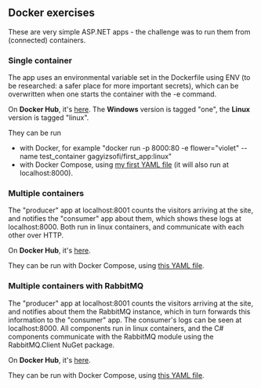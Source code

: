 <h2>Docker exercises</h2>

These are very simple ASP.NET apps - the challenge was to run them from (connected) containers.

<h3>Single container</h3>

The app uses an environmental variable set in the Dockerfile using ENV (to be researched: a safer place for more important secrets), which can be overwritten when one starts the container with the -e command.

On <strong>Docker Hub</strong>, it's <a href=https://cloud.docker.com/repository/docker/gagyizsofi/first_app>here</a>. 
The <strong>Windows</strong> version is tagged "one", the <strong>Linux</strong> version is tagged "linux".

They can be run
- with Docker, for example "docker run -p 8000:80 -e flower="violet" --name test_container gagyizsofi/first_app:linux"
- with Docker Compose, using <a href=https://github.com/zsofi-gagyi/dockerExercises/blob/linux/docker-compose.yml>my first YAML file</a> (it will also run at localhost:8000).

<h3>Multiple containers</h3>

The "producer" app at localhost:8001 counts the visitors arriving at the site, and notifies the "consumer" app about them, which shows these logs at localhost:8000. Both run in linux containers, and communicate with each other over HTTP.

On <strong>Docker Hub</strong>, it's <a href=https://cloud.docker.com/repository/docker/gagyizsofi/multiple_containers>here</a>. 

They can be run with Docker Compose, using <a href=https://github.com/zsofi-gagyi/dockerExercises/blob/master/MultipleContainers/docker-compose.yaml>this YAML file</a>.

<h3>Multiple containers with RabbitMQ</h3>

The "producer" app at localhost:8001 counts the visitors arriving at the site, and notifies about them the RabbitMQ instance, which in turn forwards this information to the "consumer" app. The consumer's logs can be seen at localhost:8000. All components run in linux containers, and the C# components communicate with the RabbitMQ module using the RabbitMQ.Client NuGet package.

On <strong>Docker Hub</strong>, it's <a href=https://cloud.docker.com/repository/registry-1.docker.io/gagyizsofi/two_containers_with_rabbit>here</a>. 

They can be run with Docker Compose, using <a href=https://github.com/zsofi-gagyi/dockerExercises/blob/master/WithRabbitMQ/docker-compose.yaml>this YAML file</a>.
